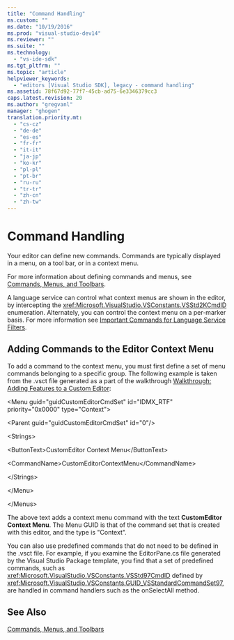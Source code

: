```yaml
---
title: "Command Handling"
ms.custom: ""
ms.date: "10/19/2016"
ms.prod: "visual-studio-dev14"
ms.reviewer: ""
ms.suite: ""
ms.technology: 
  - "vs-ide-sdk"
ms.tgt_pltfrm: ""
ms.topic: "article"
helpviewer_keywords: 
  - "editors [Visual Studio SDK], legacy - command handling"
ms.assetid: 78f67d92-77f7-45cb-ad75-6e3346379cc3
caps.latest.revision: 20
ms.author: "gregvanl"
manager: "ghogen"
translation.priority.mt: 
  - "cs-cz"
  - "de-de"
  - "es-es"
  - "fr-fr"
  - "it-it"
  - "ja-jp"
  - "ko-kr"
  - "pl-pl"
  - "pt-br"
  - "ru-ru"
  - "tr-tr"
  - "zh-cn"
  - "zh-tw"
---
```

# Command Handling
Your editor can define new commands. Commands are typically displayed in a menu, on a tool bar, or in a context menu.  
  
 For more information about defining commands and menus, see [Commands, Menus, and Toolbars](../Topic/Commands,%20Menus,%20and%20Toolbars.md).  
  
 A language service can control what context menus are shown in the editor, by intercepting the <xref:Microsoft.VisualStudio.VSConstants.VSStd2KCmdID> enumeration. Alternately, you can control the context menu on a per-marker basis. For more information see [Important Commands for Language Service Filters](../extensibility-internals/important-commands-for-language-service-filters.md).  
  
## Adding Commands to the Editor Context Menu  
 To add a command to the context menu, you must first define a set of menu commands belonging to a specific group. The following example is taken from the .vsct file generated as a part of the walkthrough [Walkthrough: Adding Features to a Custom Editor](../extensibility/walkthrough--adding-features-to-a-custom-editor.md):  
  
 \<Menu guid="guidCustomEditorCmdSet" id="IDMX_RTF" priority="0x0000" type="Context">  
  
 \<Parent guid="guidCustomEditorCmdSet" id="0"/>  
  
 \<Strings>  
  
 \<ButtonText>CustomEditor Context Menu\</ButtonText>  
  
 \<CommandName>CustomEditorContextMenu\</CommandName>  
  
 \</Strings>  
  
 \</Menu>  
  
 \</Menus>  
  
 The above text adds a context menu command with the text **CustomEditor Context Menu**. The Menu GUID is that of the command set that is created with this editor, and the type is "Context".  
  
 You can also use predefined commands that do not need to be defined in the .vsct file. For example, if you examine the EditorPane.cs file generated by the Visual Studio Package template, you find that a set of predefined commands, such as <xref:Microsoft.VisualStudio.VSConstants.VSStd97CmdID> defined by <xref:Microsoft.VisualStudio.VSConstants.GUID_VSStandardCommandSet97>, are handled in command handlers such as the onSelectAll method.  
  
## See Also  
 [Commands, Menus, and Toolbars](../Topic/Commands,%20Menus,%20and%20Toolbars.md)
